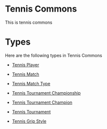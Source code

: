 # Tennis Commons #
This is  tennis commons

# Types #
Here are the following types in Tennis Commons

  * [Tennis Player](tennis__tennis_player.md)


  * [Tennis Match](theater__tennis_match.md)


  * [Tennis Match Type](theater__tennis_match_type.md)


  * [Tennis Tournament Championship](theater__tennis_tournament_championship.md)


  * [Tennis Tournament Champion](theater__tennis_tournament_champion.md)


  * [Tennis Tournament](theater__tennis_tournament.md)


  * [Tennis Grip Style](theater__tennis_grip_style.md)
